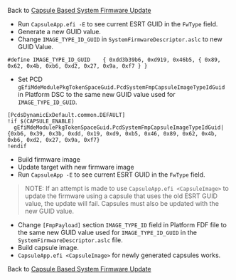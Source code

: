 Back to [Capsule Based System Firmware Update](Capsule-Based-System-Firmware-Update)

* Run `CapsuleApp.efi -E` to see current ESRT GUID in the `FwType` field.
* Generate a new GUID value.
* Change `IMAGE_TYPE_ID_GUID` in `SystemFirmwareDescriptor.aslc` to new GUID Value.

```
#define IMAGE_TYPE_ID_GUID    { 0xdd3b39b6, 0xd919, 0x46b5, { 0x89, 0x62, 0x4b, 0xb6, 0xd2, 0x27, 0x9a, 0xf7 } }
```

* Set PCD `gEfiMdeModulePkgTokenSpaceGuid.PcdSystemFmpCapsuleImageTypeIdGuid` in Platform DSC
to the same new GUID value used for `IMAGE_TYPE_ID_GUID`.

```
[PcdsDynamicExDefault.common.DEFAULT]
!if $(CAPSULE_ENABLE)
  gEfiMdeModulePkgTokenSpaceGuid.PcdSystemFmpCapsuleImageTypeIdGuid|{0xb6, 0x39, 0x3b, 0xdd, 0x19, 0xd9, 0xb5, 0x46, 0x89, 0x62, 0x4b, 0xb6, 0xd2, 0x27, 0x9a, 0xf7}
!endif
```

* Build firmware image
* Update target with new firmware image
* Run `CapsuleApp -E` to see current ESRT GUID in the `FwType` field.

> NOTE: If an attempt is made to use `CapsuleApp.efi <CapsuleImage>` to update the firmware using
a capsule that uses the old ESRT GUID value, the update will fail.  Capsules must also be updated
with the new GUID value.

* Change `[FmpPayload]` section `IMAGE_TYPE_ID` field in Platform FDF file to the same new GUID 
value used for `IMAGE_TYPE_ID_GUID` in the `SystemFirmwareDescriptor.aslc` file.
* Build capsule image.
* `CapsuleApp.efi <CapsuleImage>` for newly generated capsules works.

Back to [Capsule Based System Firmware Update](Capsule-Based-System-Firmware-Update)
